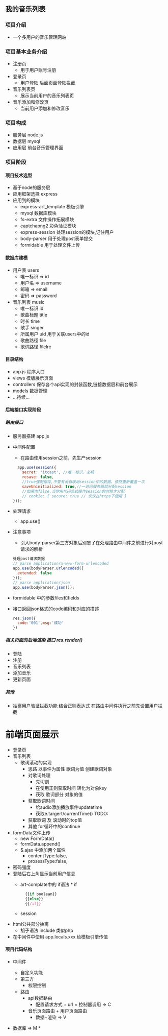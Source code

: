 
## 我的音乐列表

### 项目介绍
* 一个多用户的音乐管理网站
### 项目基本业务介绍
* 注册页
  * 用于用户账号注册
* 登录页
  * 用户登陆 后面页面登陆拦截
* 音乐列表页
  * 展示当前用户的音乐列表页
* 音乐添加和修改页
  * 当前用户添加和修改音乐

### 项目构成
* 服务层 node.js
* 数据层 mysql
* 应用层 前台音乐管理界面

### 项目阶段

#### 项目技术选型
* 基于node的服务层
* 应用框架选择 express
* 应用到的模块
  * express-art_template  模板引擎
  * mysql  数据库模块
  * fs-extra  文件操作拓展模块
  * captchapng2  彩色验证模块
  * express-session 处理session的模块,记住用户
  * body-parser  用于处理post表单提交
  * formidable   用于处理文件上传

#### 数据库建模

* 用户表 users
  * 唯一标识 => id
  * 用户名 => username
  * 邮箱 => email
  * 密码 => password
* 音乐列表 music
  * 唯一标识 id
  * 歌曲标题  title
  * 时长  time
  * 歌手  singer
  * 所属用户 uid 用于关联users中的id
  * 歌曲路径  file
  * 歌词路径 filelrc

#### 目录结构

* app.js 程序入口
* views 模版展示页面
* controllers 保存各个api实现的封装函数,链接数据层和前台展示
* models  数据管理
* ...待续...

#### 后端接口实现阶段
##### 路由接口  
* 服务器搭建 app.js
* 中间件配置
  * 在路由使用session之前，先生产session
  ```` javascript
    app.use(session({
      secret: 'itcast', //唯一标识，必填
      resave: false, 
      //true强制保存,不管有没有改动session中的数据，依然重新覆盖一次
      saveUninitialized: true,//一访问服务器就分配session
      //如果为false,当你用代码显式操作session的时候才分配
      // cookie: { secure: true // 仅仅在https下使用 }
  }));
  ````

* 处理请求
  * app.use()
* 注意事项
  * 引入body-parser第三方对象后别忘了在处理路由中间件之前进行对post请求的解析
  ```` javascript
  处理post请求数据
  // parse application/x-www-form-urlencoded
  app.use(bodyParser.urlencoded({
    extended: false
  }));
  // parse application/json
  app.use(bodyParser.json());
  ````
* formidable 中的参数files和fields
* 接口返回json格式的code编码和对应的描述
  ```` javascript
  res.json({
    code:'001',msg:'成功'
  })
  ````


##### 相关页面的后端渲染  接口 res.render()

* 登陆
* 注册
* 音乐列表
* 添加音乐
* 更新页面

##### 其他
* 抽离用户验证拦截功能 结合正则表达式 在路由中间件执行之前先设置用户拦截
# 前端页面展示

* 登录页
* 音乐列表
  * 歌词滚动的实现
    * 思路 以事件为属性 歌词为值 创建歌词对象
    * 对歌词处理
      * 先切割
      * 在使用正则获取时间  转化为对象key
      * 获取 歌词部分 对象的值
    * 获取歌词时间
      * 给audio添加播放事件updatetime
      * 获取e.targert/currentTime() TODO:
    * 获取歌词 及 滚动时的top值
    * 其他 for循环中的continue 
* formData文件上传
  * new FormData()
  * formData.append()
  * $.ajax 中添加两个属性
    * contentType:false,
    * prosessType:false,
* 密码强度
* 登陆后右上角显示当前用户信息  
  * art-complate中的 if语法         * if
      
      ````javascript
        {{if boolean}}
        {{else}}
        {{/if}}
      ````
  * session
* html公共部分抽离 
  * 胡子语法 include 类似php
* 在中间件中使用 app.locals.xxx.给模板引擎传值
#### 项目代码结构
* 中间件
  * 自定义功能
  * 第三方
    * 权限控制
  * 路由
    * api数据路由
      * 配置请求方式 + url = 控制器调用 => C
    * 音乐页面路由 + 用户页面路由
      * 数据+渲染  => V

* 数据库  => M
  * 